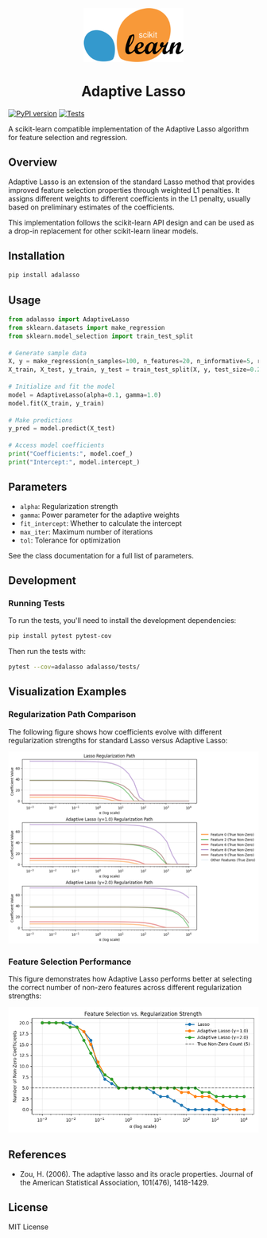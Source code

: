 <div align="center">
  <img src="https://raw.githubusercontent.com/ErikHartman/adalasso/main/sklearn_logo.png" alt="scikit-learn logo" width="200"/>
  <h1>Adaptive Lasso</h1>
</div>

[![PyPI version](https://img.shields.io/pypi/v/adalasso.svg)](https://pypi.org/project/adalasso/)
[![Tests](https://github.com/ErikHartman/adalasso/actions/workflows/tests.yml/badge.svg)](https://github.com/ErikHartman/adalasso/actions/workflows/tests.yml)

A scikit-learn compatible implementation of the Adaptive Lasso algorithm for feature selection and regression.

## Overview

Adaptive Lasso is an extension of the standard Lasso method that provides improved feature selection properties through weighted L1 penalties. It assigns different weights to different coefficients in the L1 penalty, usually based on preliminary estimates of the coefficients.

This implementation follows the scikit-learn API design and can be used as a drop-in replacement for other scikit-learn linear models.

## Installation

```bash
pip install adalasso
```

## Usage

```python
from adalasso import AdaptiveLasso
from sklearn.datasets import make_regression
from sklearn.model_selection import train_test_split

# Generate sample data
X, y = make_regression(n_samples=100, n_features=20, n_informative=5, random_state=42)
X_train, X_test, y_train, y_test = train_test_split(X, y, test_size=0.2)

# Initialize and fit the model
model = AdaptiveLasso(alpha=0.1, gamma=1.0)
model.fit(X_train, y_train)

# Make predictions
y_pred = model.predict(X_test)

# Access model coefficients
print("Coefficients:", model.coef_)
print("Intercept:", model.intercept_)
```

## Parameters

- `alpha`: Regularization strength
- `gamma`: Power parameter for the adaptive weights
- `fit_intercept`: Whether to calculate the intercept
- `max_iter`: Maximum number of iterations
- `tol`: Tolerance for optimization

See the class documentation for a full list of parameters.

## Development

### Running Tests

To run the tests, you'll need to install the development dependencies:

```bash
pip install pytest pytest-cov
```

Then run the tests with:

```bash
pytest --cov=adalasso adalasso/tests/
```

## Visualization Examples

### Regularization Path Comparison

The following figure shows how coefficients evolve with different regularization strengths for standard Lasso versus Adaptive Lasso:

![Adaptive Lasso Regularization Path](https://raw.githubusercontent.com/ErikHartman/adalasso/main/adaptive_lasso_regularization_path.png)

### Feature Selection Performance

This figure demonstrates how Adaptive Lasso performs better at selecting the correct number of non-zero features across different regularization strengths:

![Feature Selection vs Regularization](https://raw.githubusercontent.com/ErikHartman/adalasso/main/adaptive_lasso_feature_count.png)

## References

- Zou, H. (2006). The adaptive lasso and its oracle properties. Journal of the American Statistical Association, 101(476), 1418-1429.

## License

MIT License
